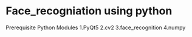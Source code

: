 # Face_recogniation using python

Prerequisite Python Modules
1.PyQt5
2.cv2
3.face_recognition
4.numpy
